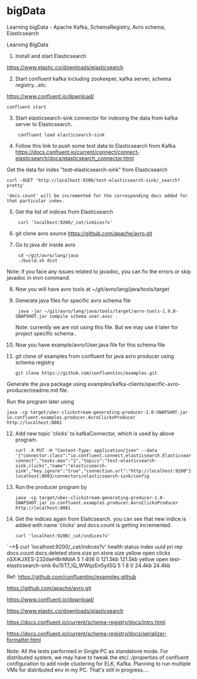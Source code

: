 # bigData
Learning bigData - Apache Kafka, SchemaRegistry, Avro schema, Elasticsearch

Learning BigData

1. Install and start Elasticsearch

https://www.elastic.co/downloads/elasticsearch

2. Start confluent kafka including zookeeper, kafka server, schema registry...etc.

https://www.confluent.io/download/

	confluent start

3. Start elasticsearch-sink connector for indexing the data from kafka server to Elasticsearch.

		confluent load elasticsearch-sink

4. Follow this link to push some test data to Elasticsearch from Kafka
https://docs.confluent.io/current/connect/connect-elasticsearch/docs/elasticsearch_connector.html

Get the data for index "test-elasticsearch-sink" from Elasticsearch
	
	curl -XGET 'http://localhost:9200/test-elasticsearch-sink/_search?pretty'

	'docs.count' will be incremented for the corresponding docs added for that particular index.

5. Get the list of indices from Elasticsearch

		curl 'localhost:9200/_cat/indices?v'

6. git clone avro source
	https://github.com/apache/avro.git

7. Go to java dir inside avro

		cd ~/git/avro/lang/java
		./build.sh dist
	
Note: if you face any issues related to javadoc, you can fix the errors or skip javadoc in mvn command.

8. Now you will have avro tools at ~/git/avro/lang/java/tools/target

9. Generate java files for specific avro schema file

		java -jar ~/git/avro/lang/java/tools/target/avro-tools-1.9.0-SNAPSHOT.jar compile schema user.avsc .
	
	Note: currently we are not using this file. But we may use it later for project specific schema..

10. Now you have example/avro/User.java file for this schema file

11. git clone of examples from confluent for java avro producer using schema registry


		git clone https://github.com/confluentinc/examples.git

Generate the java package using examples/kafka-clients/specific-avro-producer/readme.md file.
	
Run the program later using 
	
	java -cp target/uber-clickstream-generating-producer-1.0-SNAPSHOT.jar io.confluent.examples.producer.AvroClicksProducer http://localhost:8081

12. Add new topic 'clicks' to kafkaConnector, which is used by above program.

		curl -X PUT -H "Content-Type: application/json" --data '{"connector.class":"io.confluent.connect.elasticsearch.ElasticsearchSinkConnector","type.name":"kafka-connect","tasks.max":"1","topics":"test-elasticsearch-sink,clicks","name":"elasticsearch-sink","key.ignore":"true","connection.url":"http://localhost:9200"}' localhost:8083/connectors/elasticsearch-sink/config

13. Run the producer program by

		java -cp target/uber-clickstream-generating-producer-1.0-SNAPSHOT.jar io.confluent.examples.producer.AvroClicksProducer http://localhost:8081

13. Get the indices again from Elaticsearch. you can see that new indice is added with name 'clicks' and docs.count is getting incremented.

		curl 'localhost:9200/_cat/indices?v'
`-->$ curl 'localhost:9200/_cat/indices?v'
health status index                   uuid                   pri rep docs.count docs.deleted store.size pri.store.size
yellow open   clicks                  nSXiKJXES-232dwH8nMdiA   5   1        406            0    121.5kb        121.5kb
yellow open   test-elasticsearch-sink 6u15T7_IQ_WWqzEn5yil5Q   5   1          8            0     24.4kb         24.4kb


Ref:
https://github.com/confluentinc/examples.github

https://github.com/apache/avro.git

https://www.confluent.io/download/

https://www.elastic.co/downloads/elasticsearch

https://docs.confluent.io/current/schema-registry/docs/intro.html

https://docs.confluent.io/current/schema-registry/docs/serializer-formatter.html

Note: All the tests performed in Single PC as standalone mode. For distributed system, we may have to tweak the etc/../properties of confluent configuration to add node clustering for ELK, Kafka. Planning to run multiple VMs for distributed env in my PC. That's still in progress....


